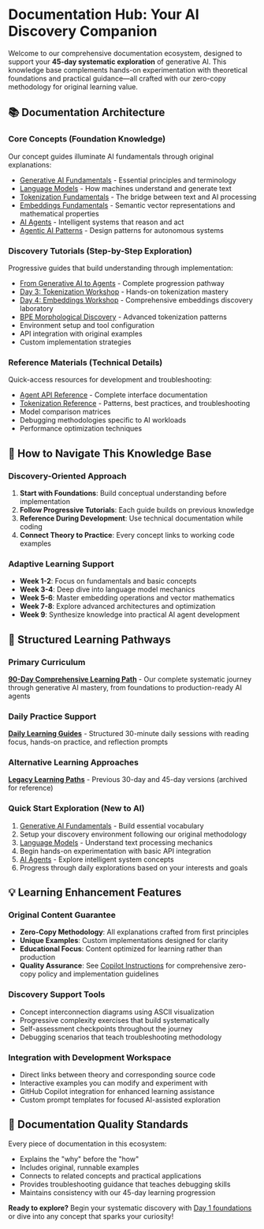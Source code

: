 # Documentation Hub: Your AI Discovery Companion

Welcome to our comprehensive documentation ecosystem, designed to support your **45-day systematic exploration** of generative AI. This knowledge base complements hands-on experimentation with theoretical foundations and practical guidance—all crafted with our zero-copy methodology for original learning value.

## 📚 Documentation Architecture

### Core Concepts (Foundation Knowledge)

Our concept guides illuminate AI fundamentals through original explanations:

- [Generative AI Fundamentals](concepts/generative-ai-fundamentals.md) - Essential principles and terminology
- [Language Models](concepts/language-models.md) - How machines understand and generate text
- [Tokenization Fundamentals](concepts/tokenization-fundamentals.md) - The bridge between text and AI processing
- [Embeddings Fundamentals](concepts/embeddings-fundamentals.md) - Semantic vector representations and mathematical properties
- [AI Agents](concepts/ai-agents.md) - Intelligent systems that reason and act
- [Agentic AI Patterns](concepts/agentic-ai-patterns.md) - Design patterns for autonomous systems

### Discovery Tutorials (Step-by-Step Exploration)

Progressive guides that build understanding through implementation:

- [From Generative AI to Agents](tutorials/genai-to-agents.md) - Complete progression pathway
- [Day 3: Tokenization Workshop](tutorials/day3-tokenization-workshop.md) - Hands-on tokenization mastery
- [Day 4: Embeddings Workshop](tutorials/day4-embeddings-workshop.md) - Comprehensive embeddings discovery laboratory
- [BPE Morphological Discovery](tutorials/bpe-morphological-discovery.md) - Advanced tokenization patterns
- Environment setup and tool configuration
- API integration with original examples
- Custom implementation strategies

### Reference Materials (Technical Details)

Quick-access resources for development and troubleshooting:

- [Agent API Reference](reference/agent-api-reference.md) - Complete interface documentation
- [Tokenization Reference](reference/tokenization-reference.md) - Patterns, best practices, and troubleshooting
- Model comparison matrices
- Debugging methodologies specific to AI workloads
- Performance optimization techniques

## 🎯 How to Navigate This Knowledge Base

### Discovery-Oriented Approach

1. **Start with Foundations**: Build conceptual understanding before implementation
2. **Follow Progressive Tutorials**: Each guide builds on previous knowledge
3. **Reference During Development**: Use technical documentation while coding
4. **Connect Theory to Practice**: Every concept links to working code examples

### Adaptive Learning Support

- **Week 1-2**: Focus on fundamentals and basic concepts
- **Week 3-4**: Deep dive into language model mechanics
- **Week 5-6**: Master embedding operations and vector mathematics
- **Week 7-8**: Explore advanced architectures and optimization
- **Week 9**: Synthesize knowledge into practical AI agent development

## 📖 Structured Learning Pathways

### Primary Curriculum

**[90-Day Comprehensive Learning Path](learning-path-90-days.md)** - Our complete systematic journey through generative AI mastery, from foundations to production-ready AI agents

### Daily Practice Support

**[Daily Learning Guides](daily-guides/)** - Structured 30-minute daily sessions with reading focus, hands-on practice, and reflection prompts

### Alternative Learning Approaches

**[Legacy Learning Paths](archived/)** - Previous 30-day and 45-day versions (archived for reference)

### Quick Start Exploration (New to AI)

1. [Generative AI Fundamentals](concepts/generative-ai-fundamentals.md) - Build essential vocabulary
2. Setup your discovery environment following our original methodology
3. [Language Models](concepts/language-models.md) - Understand text processing mechanics
4. Begin hands-on experimentation with basic API integration
5. [AI Agents](concepts/ai-agents.md) - Explore intelligent system concepts
6. Progress through daily explorations based on your interests and goals

## 💡 Learning Enhancement Features

### Original Content Guarantee

- **Zero-Copy Methodology**: All explanations crafted from first principles
- **Unique Examples**: Custom implementations designed for clarity  
- **Educational Focus**: Content optimized for learning rather than production
- **Quality Assurance**: See [Copilot Instructions](../.github/copilot-instructions.md) for comprehensive zero-copy policy and implementation guidelines

### Discovery Support Tools

- Concept interconnection diagrams using ASCII visualization
- Progressive complexity exercises that build systematically
- Self-assessment checkpoints throughout the journey
- Debugging scenarios that teach troubleshooting methodology

### Integration with Development Workspace

- Direct links between theory and corresponding source code
- Interactive examples you can modify and experiment with
- GitHub Copilot integration for enhanced learning assistance
- Custom prompt templates for focused AI-assisted exploration

## 🌟 Documentation Quality Standards

Every piece of documentation in this ecosystem:

- Explains the "why" before the "how"
- Includes original, runnable examples
- Connects to related concepts and practical applications
- Provides troubleshooting guidance that teaches debugging skills
- Maintains consistency with our 45-day learning progression

**Ready to explore?** Begin your systematic discovery with [Day 1 foundations](learning-path-90-days.md#week-1--generative-ai-introduction-days-15) or dive into any concept that sparks your curiosity!
